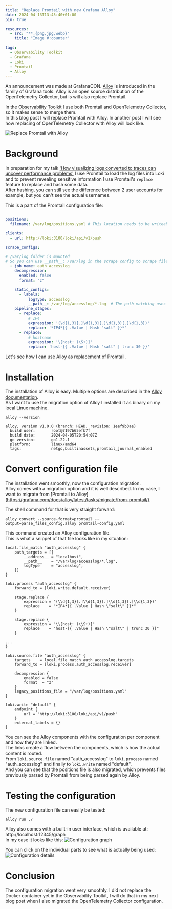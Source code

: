 ```yaml
---
title: "Replace Promtail with new Grafana Alloy"
date: 2024-04-13T13:45:40+01:00
pin: true

resources:
  - src: "**.{png,jpg,webp}"
    title: "Image #:counter"

tags:
  - Observability Toolkit
  - Grafana
  - Loki
  - Promtail
  - Alloy
---
```


An announcement was made at GrafanaCON. [Alloy](https://grafana.com/blog/2024/04/09/grafana-alloy-opentelemetry-collector-with-prometheus-pipelines/) is introduced in the family of Grafana tools. 
Alloy is an open source distribution of the OpenTelemetry Collector, but is will also replace Promtail.

In the [Observability Toolkit](https://github.com/cbos/observability-toolkit) I use both Promtail and OpenTelemetry Collector, so it makes sense to merge them.   
In this blog post I will replace Promtail with Alloy. In another post I will see how replacing of OpenTelemetry Collector with Alloy will look like.

![Replace Promtail with Alloy](replace_promtail_with_alloy.png)

# Background

In preparation for my talk ['How visualizing logs converted to traces can uncover performance problems'](https://grafana.com/about/events/grafanacon/2024/transform-log-files-into-custom-traces-to-identify-performance-issues/)
I use Promtail to load the log files into Loki and to prevent revealing sensitive information I use Promtail's `replace` feature to replace and hash some data.    
After hashing, you can still see the difference between 2 user accounts for example, but you can't see the actual usernames.

This is a part of the Promtail configuration file:

```yaml

positions:
  filename: /var/log/positions.yaml # This location needs to be writeable by Promtail.

clients:
  - url: http://loki:3100/loki/api/v1/push

scrape_configs:

# /var/log folder is mounted
# So you can use __path__: /var/log in the scrape config to scrape files.
  - job_name: auth_accesslog
    decompression:
      enabled: false
      format: "z"

    static_configs:
      - labels:
          logType: accesslog
          __path__: /var/log/accesslog/*.log  # The path matching uses a third party library: https://github.com/bmatcuk/doublestar
    pipeline_stages:
      - replace:
          # IP4
          expression: '(\d{1,3}[.]\d{1,3}[.]\d{1,3}[.]\d{1,3})'
          replace: '*IP4*{{ .Value | Hash "salt" }}*'
      - replace:
          # hostname
          expression: '\[host: (\S+)]'
          replace: 'host-{{ .Value | Hash "salt" | trunc 30 }}'
```
Let's see how I can use Alloy as replacement of Promtail.

# Installation 

The installation of Alloy is easy. Multiple options are described in the [Alloy documentation](https://grafana.com/docs/alloy/latest/get-started/install/).   
As I want to use the migration option of Alloy I installed it as binary on my local Linux machine.

```shell
alloy --version

alloy, version v1.0.0 (branch: HEAD, revision: 1eef9b3ae)
  build user:       root@7197b65efb7f
  build date:       2024-04-05T20:54:07Z
  go version:       go1.22.1
  platform:         linux/amd64
  tags:             netgo,builtinassets,promtail_journal_enabled
```

# Convert configuration file

The installation went smoothly, now the configuration migration.   
Alloy comes with a migration option and it is well described.
In my case, I want to migrate from [Promtail to Alloy] (https://grafana.com/docs/alloy/latest/tasks/migrate/from-promtail/).

The shell command for that is very straight forward:
```shell
alloy convert --source-format=promtail --output=parse_files_config.alloy promtail-config.yaml
```
This command created an Alloy configuration file.   
This is what a snippet of that file looks like in my situation:

```text
local.file_match "auth_accesslog" {
	path_targets = [{
		__address__ = "localhost",
		__path__    = "/var/log/accesslog/*.log",
		logType     = "accesslog",
	}]
}

loki.process "auth_accesslog" {
	forward_to = [loki.write.default.receiver]

	stage.replace {
		expression = "(\\d{1,3}[.]\\d{1,3}[.]\\d{1,3}[.]\\d{1,3})"
		replace    = "*IP4*{{ .Value | Hash \"salt\" }}*"
	}

	stage.replace {
		expression = "\\[host: (\\S+)]"
		replace    = "host-{{ .Value | Hash \"salt\" | trunc 30 }}"
	}

...
}

loki.source.file "auth_accesslog" {
	targets    = local.file_match.auth_accesslog.targets
	forward_to = [loki.process.auth_accesslog.receiver]

	decompression {
		enabled = false
		format  = "z"
	}
	legacy_positions_file = "/var/log/positions.yaml"
}

loki.write "default" {
	endpoint {
		url = "http://loki:3100/loki/api/v1/push"
	}
	external_labels = {}
}
```
You can see the Alloy components with the configuration per component and how they are linked.   
The links create a flow between the components, which is how the actual content is routed.   
From `loki.source.file` named "auth_accesslog" to `loki.process` named "auth_accesslog" and finally to `loki.write` named "default".   
And you can see that the positions file is also migrated, which prevents files previously parsed by Promtail from being parsed again by Alloy.

# Testing the configuration

The new configuration file can easily be tested:
```shell
alloy run ./ 
```

Alloy also comes with a built-in user interface, which is available at: http://localhost:12345/graph    
In my case it looks like this:
![Configuration graph](alloy_config_graph.png)

You can click on the individual parts to see what is actually being used:
![Configuration details](config_details.png)

# Conclusion

The configuration migration went very smoothly. I did not replace the Docker container yet in the Observability Toolkit, I will do that in my next blog post when I also migrated the OpenTelemetry Collector configuration.